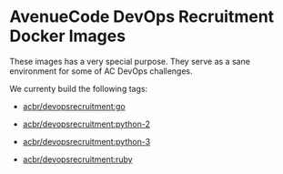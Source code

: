 AvenueCode DevOps Recruitment Docker Images
=======

These images has a very special purpose. They serve as a sane environment for some of AC DevOps challenges.


We currenty build the following tags:

- [acbr/devopsrecruitment:go](https://github.com/acbr/devopsimages/blob/master/go/Dockerfile)

- [acbr/devopsrecruitment:python-2](https://github.com/acbr/devopsimages/blob/master/python/2/Dockerfile)

- [acbr/devopsrecruitment:python-3](https://github.com/acbr/devopsimages/blob/master/python/3/Dockerfile)

- [acbr/devopsrecruitment:ruby](https://github.com/acbr/devopsimages/blob/master/ruby/Dockerfile)


